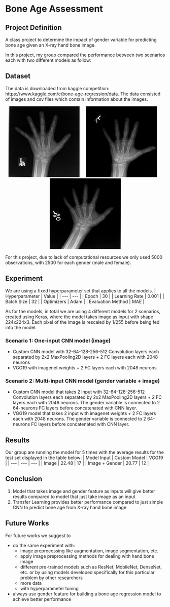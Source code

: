 # Bone Age Assessment

## Project Definition
A class project to determine the impact of gender variable for predicting bone age given an X-ray hand bone image.

In this project, my group compared the performance between two scenarios each with two different models as follow:

## Dataset
The data is downloaded from kaggle competition: https://www.kaggle.com/c/bone-age-regression/data. The data consisted of images and csv files which contain information about the images.

<div align="middle">
    <img src="sample_data\10000.png" height="224" width="224"/> &nbsp; &nbsp;
    <img src="sample_data\10001.png" height="224" width="224"/> &nbsp; &nbsp;
    <img src="sample_data\10002.png" height="224" width="224"/>
</div>

For this project, due to lack of computational resources we only used 5000 observations, with 2500 for each gender (male and female).

## Experiment
We are using a fixed hyperparameter set that applies to all the models.
| Hyperparameter | Value |
| --- | --- |
| Epoch | 30 |
| Learning Rate | 0.001 |
| Batch Size | 32 |
| Optimizers | Adam |
| Evaluation Method | MAE |

As for the models, in total we are using 4 different models for 2 scenarios, created using Keras, where the model takes image as input with shape 224x224x3. Each pixel of the image is rescaled by 1/255 before being fed into the model.
### Scenario 1: One-input CNN model (image)
- Custom CNN model with 32-64-128-256-512 Convolution layers each separated by 2x2 MaxPooling2D layers + 2 FC layers each with 2048 neurons
- VGG19 with imagenet weights + 2 FC layers each with 2048 neurons

### Scenario 2: Multi-input CNN model (gender variable + image)
- Custom CNN model that takes 2 input with 32-64-128-256-512 Convolution layers each separated by 2x2 MaxPooling2D layers + 2 FC layers each with 2048 neurons. The gender variable is connected to 2 64-neurons FC layers before concatenated with CNN layer.
- VGG19 model that takes 2 input with imagenet weights + 2 FC layers each with 2048 neurons. The gender variable is connected to 2 64-neurons FC layers before concatenated with CNN layer.

## Results
Our group are running the model for 5 times with the average results for the test set displayed in the table below:
| Model Input | Custom Model | VGG19 |
| --- | --- | --- |
| Image | 22.48 | 17 |
| Image + Gender | 20.77 | 12 |

## Conclusion

1. Model that takes image and gender feature as inputs will give better results compared to model that just take image as an input
2. Transfer Learning provides better performance compared to just simple CNN to predict bone age from X-ray hand bone image

## Future Works

For future works we suggest to
-   do the same experiment with:
    - image preprocessing like augmentation, image segmentation, etc.
    - apply image preprocessing methods for dealing with hand bone image
    - different pre-trained models such as ResNet, MobileNet, DenseNet, etc. or by using models developed specifically for this particular problem by other researchers
    - more data
    - with hyperparameter tuning
- always use gender feature for building a bone age regression model to achieve better performance

